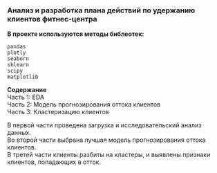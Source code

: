 ### Анализ и разработка плана действий по удержанию клиентов фитнес-центра

**В проекте используются методы библеотек:**  
```
pandas
plotly
seaborn
sklearn
scipy
matplotlib
```
**Содержание**  
Часть 1: EDA  
Часть 2: Модель прогнозирования оттока клиентов  
Часть 3: Кластеризацию клиентов  

В первой части проведена загрузка и исследовательский анализ данных.   
Во второй части выбрана лучшая модель прогнозирования оттока клиентов.  
В третей части клиенты разбиты на кластеры, и выявлены признаки клиентов, попадающих в отток.
